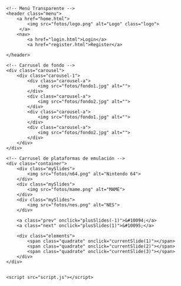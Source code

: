 <!DOCTYPE html>
<html lang="es">
<head>
    <meta charset="UTF-8">
    <meta name="viewport" content="width=device-width, initial-scale=1.0">
    <title>Proyecto-Luismi-Mateo</title>
    <link rel="stylesheet" href="css/styles-home.css">
</head>
<body>

    <!-- Menú Transparente -->
    <header class="menu">
        <a href="home.html">
            <img src="fotos/logo.png" alt="Logo" class="logo"> 
         </a>
        <nav>
            <a href="login.html">Login</a>
            <a href="register.html">Register</a>
            
    </header>

    <!-- Carrusel de fondo -->
    <div class="carousel">
        <div class="carousel-1">
            <div class="carousel-a">
                <img src="fotos/fondo1.jpg" alt="">
            </div>
            <div class="carousel-a">
                <img src="fotos/fondo2.jpg" alt="">
            </div>
            <div class="carousel-a">
                <img src="fotos/fondo1.jpg" alt="">
            </div>
            <div class="carousel-a">
                <img src="fotos/fondo2.jpg" alt="">
            </div>
        </div>
    </div>

    <!-- Carrusel de plataformas de emulación -->
    <div class="container">
        <div class="mySlides">
            <img src="fotos/n64.png" alt="Nintendo 64">
        </div>
        <div class="mySlides">
            <img src="fotos/mame.png" alt="MAME">
        </div>
        <div class="mySlides">
            <img src="fotos/nes.png" alt="NES">
        </div>
        
        <a class="prev" onclick="plusSlides(-1)">&#10094;</a>
        <a class="next" onclick="plusSlides(1)">&#10095;</a>

        <div class="elements">
            <span class="quadrate" onclick="currentSlide(1)"></span>
            <span class="quadrate" onclick="currentSlide(2)"></span>
            <span class="quadrate" onclick="currentSlide(3)"></span>
        </div>
    </div>


    <script src="script.js"></script>
</body>
</html>

